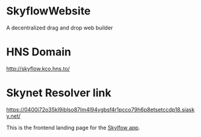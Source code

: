 # SkyflowWebsite
A decentralized drag and drop web builder

# HNS Domain
http://skyflow.kco.hns.to/

# Skynet Resolver link
https://0400i72o35kl9iblso87lm4l94vgbsf4r1pcco79h6p8etsetccdp18.siasky.net/

This is the frontend landing page for the [Skylfow app](https://github.com/PR0M3TH3AN/Skyflow). 
